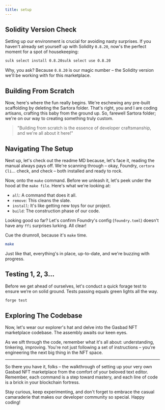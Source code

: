 ```yaml
---
title: setup
---
```


## Solidity Version Check

Setting up our environment is crucial for avoiding nasty surprises. If you haven't already set yourself up with Solidity `0.8.20`, now's the perfect moment for a spot of housekeeping:

```bash
sulk select install 0.8.20sulk select use 0.8.20
```

Why, you ask? Because `0.8.20` is our magic number – the Solidity version we'll be working with for this marketplace.

## Building From Scratch

Now, here's where the fun really begins. We're eschewing any pre-built scaffolding by deleting the Sartora folder. That's right, you and I are coding artisans, crafting this baby from the ground up. So, farewell Sartora folder; we're on our way to creating something truly custom.

> "Building from scratch is the essence of developer craftsmanship, and we're all about it here!"

## Navigating The Setup

Next up, let's check out the readme MD because, let's face it, reading the manual always pays off. We're scanning through – okay, Foundry, `certora Cli`... check, and check – both installed and ready to rock.

Now, onto the `make` command. Before we unleash it, let's peek under the hood at the `make file`. Here's what we're looking at:

- `all`: A command that does it all.
- `remove`: This cleans the slate.
- `install`: It's like getting new toys for our project.
- `build`: The construction phase of our code.

Looking good so far? Let's confirm Foundry's config (`foundry.toml`) doesn't have any `ffi` surprises lurking. All clear!

Cue the drumroll, because it's `make` time.

```bash
make
```

Just like that, everything's in place, up-to-date, and we're buzzing with progress.

## Testing 1, 2, 3...

Before we get ahead of ourselves, let's conduct a quick forage test to ensure we’re on solid ground. Tests passing equals green lights all the way.

```bash
forge test
```

## Exploring The Codebase

Now, let's wear our explorer's hat and delve into the Gasbad NFT marketplace codebase. The assembly awaits our keen eyes.

As we sift through the code, remember what it's all about: understanding, tinkering, improving. You're not just following a set of instructions – you're engineering the next big thing in the NFT space.

---

So there you have it, folks – the walkthrough of setting up your very own Gasbad NFT marketplace from the comfort of your beloved text editor. Remember, each command is a step toward mastery, and each line of code is a brick in your blockchain fortress.

Stay curious, keep experimenting, and don't forget to embrace the casual camaraderie that makes our developer community so special. Happy coding!
